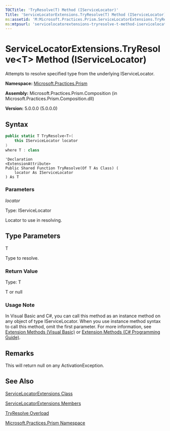 ```yaml
---
TOCTitle: 'TryResolve(T) Method (IServiceLocator)'
Title: 'ServiceLocatorExtensions.TryResolve(T) Method (IServiceLocator) (Microsoft.Practices.Prism)'
ms:assetid: 'M:Microsoft.Practices.Prism.ServiceLocatorExtensions.TryResolve\`\`1(Microsoft.Practices.ServiceLocation.IServiceLocator)'
ms:mtpsurl: 'servicelocatorextensions-tryresolve-t-method-iservicelocator-mspp.md'
---
```


# ServiceLocatorExtensions.TryResolve&lt;T&gt; Method (IServiceLocator)

Attempts to resolve specified type from the underlying IServiceLocator.

**Namespace:** [Microsoft.Practices.Prism](mspp-namespace)

**Assembly:** Microsoft.Practices.Prism.Composition (in Microsoft.Practices.Prism.Composition.dll)

**Version:** 5.0.0.0 (5.0.0.0)
## Syntax
```C#
public static T TryResolve<T>(
	this IServiceLocator locator
)
where T : class
```
```VB
'Declaration
<ExtensionAttribute> 
Public Shared Function TryResolve(Of T As Class) ( 
	locator As IServiceLocator
) As T
```
### Parameters

*locator*
  
Type: IServiceLocator

Locator to use in resolving.

## Type Parameters


T 
 
Type to resolve.

### Return Value

Type: T

T or null

### Usage Note

In Visual Basic and C\#, you can call this method as an instance method on any object of type IServiceLocator. When you use instance method syntax to call this method, omit the first parameter. For more information, see [Extension Methods (Visual Basic)](http://msdn.microsoft.com/en-us/library/bb384936.aspx) or [Extension Methods (C\# Programming Guide)](http://msdn.microsoft.com/en-us/library/bb383977.aspx).

## Remarks

 This will return null on any ActivationException.

## See Also
[ServiceLocatorExtensions Class](servicelocatorextensions-class-mspp)

[ServiceLocatorExtensions Members](servicelocatorextensions-members-mspp)

[TryResolve Overload](servicelocatorextensions-tryresolve-method-iservicelocator-type-mspp)

[Microsoft.Practices.Prism Namespace](mspp-namespace)
